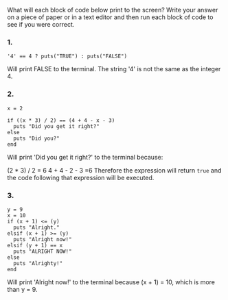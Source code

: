 What will each block of code below print to the screen? Write your answer on a piece of paper or in a text editor and then run each block of code to see if you were correct.

### 1.
```
'4' == 4 ? puts("TRUE") : puts("FALSE")
```
Will print FALSE to the terminal. The string '4' is not the same as the integer 4.

### 2.
```
x = 2
   
if ((x * 3) / 2) == (4 + 4 - x - 3)
  puts "Did you get it right?"
else
  puts "Did you?"
end
```

Will print 'Did you get it right?' to the terminal because:

(2 * 3) / 2 = 6
4 + 4 - 2 - 3 =6
Therefore the expression will return `true` and the code following that expression will be executed. 

### 3.
```
y = 9
x = 10
if (x + 1) <= (y)
  puts "Alright."
elsif (x + 1) >= (y)
  puts "Alright now!"
elsif (y + 1) == x
  puts "ALRIGHT NOW!"
else
  puts "Alrighty!"
end
```
Will print 'Alright now!' to the terminal because (x + 1) = 10, which is more than y = 9.
